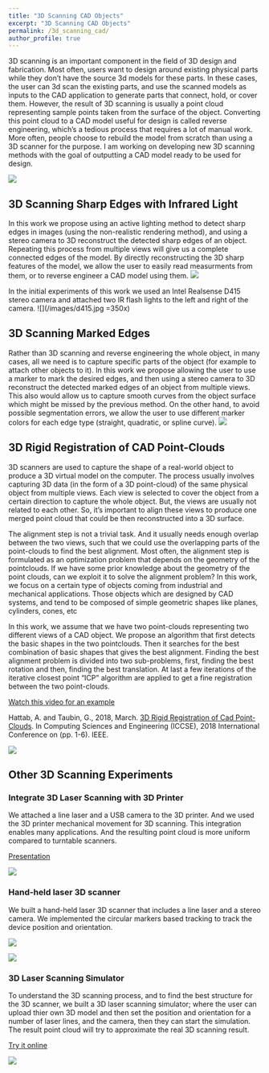 ```yaml
---
title: "3D Scanning CAD Objects"
excerpt: "3D Scanning CAD Objects"
permalink: /3d_scanning_cad/
author_profile: true
---
```


3D scanning is an important component in the field of 3D design and fabrication. Most often, users want to design around existing physical parts while they don’t have the source 3d models for these parts. In these cases, the user can 3d scan the existing parts, and use the scanned models as inputs to the CAD application to generate parts that connect, hold, or cover them. However, the result of 3D scanning is usually a point cloud representing sample points taken from the surface of the object. Converting this point cloud to a CAD model useful for design is called reverse engineering, which’s a tedious process that requires a lot of manual work. More often, people choose to rebuild the model from scratch than using a 3D scanner for the purpose. I am working on developing new 3D scanning methods with the goal of outputting a CAD model ready to be used for design.

![](/images/scanning_cad.png) 

## 3D Scanning Sharp Edges with Infrared Light

In this work we propose using an active lighting method to detect sharp edges in images (using the non-realistic rendering method), and using a stereo camera to 3D reconstruct the detected sharp edges of an object. Repeating this process from multiple views will give us a complete connected edges of the model. By directly reconstructing the 3D sharp features of the model, we allow the user to easily read measurments from them, or to reverse engineer a CAD model using them. 
![](/images/sharp_edges.png) 

In the initial experiments of this work we used an Intel Realsense D415 stereo camera and attached two IR flash lights to the left and right of the camera. 
![](/images/d415.jpg =350x) 

## 3D Scanning Marked Edges

Rather than 3D scanning and reverse engineering the whole object, in many cases, all we need is to capture specific parts of the object (for example to attach other objects to it). In this work we propose allowing the user to use a marker to mark the desired edges, and then using a stereo camera to 3D reconstruct the detected marked edges of an object from multiple views. This also would allow us to capture smooth curves from the object surface which might be missed by the previous method. On the other hand, to avoid possible segmentation errors, we allow the user to use different marker colors for each edge type (straight, quadratic, or spline curve).
![](/images/marked_edges.png) 

## 3D Rigid Registration of CAD Point-Clouds
 
3D scanners are used to capture the shape of a real-world object to produce a 3D virtual model on the computer. The process usually involves capturing 3D data (in the form of a 3D point-cloud) of the same physical object from multiple views. Each view is selected to cover the object from a certain direction to capture the whole object. But, the views are usually not related to each other. So, it’s important to align these views to produce one merged point cloud that could be then reconstructed into a 3D surface.

The alignment step is not a trivial task. And it usually needs enough overlap between the two views, such that we could use the overlapping parts of the point-clouds to find the best alignment. Most often, the alignment step is formulated as an optimization problem that depends on the geometry of the pointclouds. 
If we have some prior knowledge about the geometry of the point clouds, can we exploit it to solve the alignment problem? In this work, we focus on a certain type of objects coming from industrial and mechanical applications. Those objects which are designed by CAD systems, and tend to be composed of simple geometric shapes like planes, cylinders, cones, etc

In this work, we assume that we have two point-clouds representing two different views of a CAD object. We propose an algorithm that first detects the basic shapes in the two pointclouds. Then it searches for the best combination of basic shapes that gives the best alignment. Finding the best alignment problem is divided into two sub-problems, first, finding the best rotation and then, finding the best translation. At last a few iterations of the iterative closest point “ICP” algorithm are applied to get a fine registration between the two point-clouds.

<a href="https://www.youtube.com/watch?v=1lywE9oIh7Q&list=PLlcmSy90JQvaIWkVSUOfpvXJcQEAqtEpZ">Watch this video for an example</a>

Hattab, A. and Taubin, G., 2018, March. <a href="../files/registration_paper.pdf">3D Rigid Registration of Cad Point-Clouds</a>. In Computing Sciences and Engineering (ICCSE), 2018 International Conference on (pp. 1-6). IEEE.

![](/images/register.png) 

## Other 3D Scanning Experiments

###  Integrate 3D Laser Scanning with 3D Printer
We attached a line laser and a USB camera to the 3D printer. And we used the 3D printer mechanical movement for 3D scanning. This integration enables many applications. And the resulting point cloud is more uniform compared to turntable scanners.

<a href="../files/final_laser_integrate_printer.pdf">Presentation</a>

![](/images/laser.jpg) 

###  Hand-held laser 3D scanner
We built a hand-held laser 3D scanner that includes a line laser and a stereo camera. We implemented the circular markers based tracking to track the device position and orientation.

![](/images/hand_held_scanner.jpg) 

![](/images/3d_face.png) 

###  3D Laser Scanning Simulator

To understand the 3D scanning process, and to find the best structure for the 3D scanner, we built a 3D laser scanning simulator; where the user can upload thier own 3D model and then set the position and orientation for a number of laser lines, and the camera, then they can start the simulation. The result point cloud will try to approximate the real 3D scanning result.

<a href="../files/code/v7/index.html">Try it online</a>

![](/images/simulator.png) 
